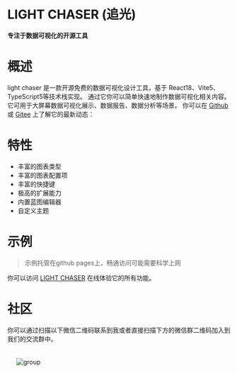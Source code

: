 # LIGHT CHASER (追光)

**专注于数据可视化的开源工具**

# 概述

light chaser 是一款开源免费的数据可视化设计工具，基于 React18、Vite5、TypeScript5等技术栈实现。 通过它你可以简单快速地制作数据可视化相关内容。它可用于大屏幕数据可视化展示、数据报告、数据分析等场景。
你可以在 [Github](https://github.com/xiaopujun/light-chaser) 或 [Gitee](https://gitee.com/xiaopujun/light-chaser) 上了解它的最新动态：

# 特性

- 丰富的图表类型
- 丰富的图表配置项
- 丰富的快捷键
- 极高的扩展能力
- 内置蓝图编辑器
- 自定义主题

# 示例

> 示例托管在github pages上，畅通访问可能需要科学上网

你可以访问 [LIGHT CHASER](https://xiaopujun.github.io/light-chaser/) 在线体验它的所有功能。

# 社区

你可以通过扫描以下微信二维码联系到我或者直接扫描下方的微信群二维码加入到我们的交流群中。

<div style="display: flex">
    <div  style="padding: 20px"><img alt="group" src="https://i.072333.xyz/file/6a9f47731a5418ce870e3.jpg"></div>
</div>
